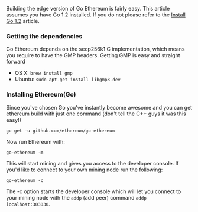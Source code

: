 Building the edge version of Go Ethereum is fairly easy. This article assumes you have Go 1.2 installed. If you do not please refer to the [Install Go 1.2](https://github.com/ethereum/go-ethereum/wiki/Installing-Go-1.2) article.

### Getting the dependencies

Go Ethereum  depends on the secp256k1 C implementation, which means you require to have the GMP headers. Getting GMP is easy and straight forward

* OS X: `brew install gmp`
* Ubuntu: `sudo apt-get install libgmp3-dev`

### Installing Ethereum(Go)

Since you've chosen Go you've instantly become awesome and you can get ethereum build with just one command (don't tell the C++ guys it was this easy!)

`go get -u github.com/ethereum/go-ethereum`

Now run Ethereum with:

`go-ethereum -m`

This will start mining and gives you access to the developer console. If you'd like to connect to your own mining node run the following:

`go-ethereum -c`

The -c option starts the developer console which will let you connect to your mining node with the `addp` (add peer) command `addp localhost:303030`.
